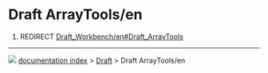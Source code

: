 # Draft ArrayTools/en
1.  REDIRECT [Draft_Workbench/en#Draft_ArrayTools](Draft_Workbench/en#Draft_ArrayTools.md)



---
![](images/Right_arrow.png) [documentation index](../README.md) > [Draft](Draft_Workbench.md) > Draft ArrayTools/en
